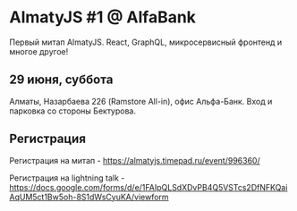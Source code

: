 # AlmatyJS #1 @ AlfaBank

Первый митап AlmatyJS. React, GraphQL, микросервисный фронтенд и многое другое!

## 29 июня, суббота   
Алматы, Назарбаева 226 (Ramstore All-in), офис Альфа-Банк. Вход и парковка со стороны Бектурова.

## Регистрация
Регистрация на митап - https://almatyjs.timepad.ru/event/996360/

Регистрация на lightning talk - https://docs.google.com/forms/d/e/1FAIpQLSdXDvPB4Q5VSTcs2DfNFKQaiAqUM5ct1Bw5oh-8S1dWsCyuKA/viewform
